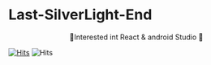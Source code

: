 # Last-SilverLight-End


<div align=center>
  🌱Interested int React & android Studio 🌱
  
  
  </div>
  


[![Hits](https://hits.seeyoufarm.com/api/count/incr/badge.svg?url=https%3A%2F%2Fgithub.com%2Fgjbae1212%2Fhit-counter&count_bg=%2345DAFF&title_bg=%23F29595&icon=&icon_color=%23959494&title=Challenger&edge_flat=false)](https://hits.seeyoufarm.com)
![Hits](https://img.shields.io/github/followers/Last-SilverLight-End?label=Follow)
<!--
**Last-SilverLight-End/Last-SilverLight-End** is a ✨ _special_ ✨ repository because its `README.md` (this file) appears on your GitHub profile.

Here are some ideas to get you started:

- 🔭 I’m currently working on ...
- 🌱 I’m currently learning ...
- 👯 I’m looking to collaborate on ...
- 🤔 I’m looking for help with ...
- 💬 Ask me about ...
- 📫 How to reach me: ...
- 😄 Pronouns: ...
- ⚡ Fun fact: ...
-->
